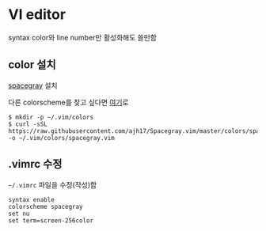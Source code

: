 # VI editor

syntax color와 line number만 활성화해도 쓸만함

## color 설치

[spacegray](https://github.com/ajh17/Spacegray.vim) 설치

다른 colorscheme를 찾고 싶다면 [여기](https://www.google.co.kr/webhp?sourceid=chrome-instant&ion=1&espv=2&ie=UTF-8#q=vim%20colorscheme)로

```
$ mkdir -p ~/.vim/colors
$ curl -sSL https://raw.githubusercontent.com/ajh17/Spacegray.vim/master/colors/spacegray.vim -o ~/.vim/colors/spacegray.vim
```

## .vimrc 수정

`~/.vimrc` 파일을 수정(작성)함

```
syntax enable
colorscheme spacegray
set nu
set term=screen-256color
```

